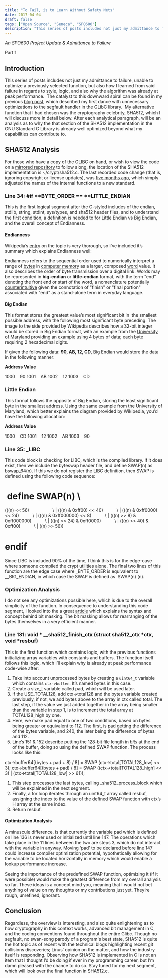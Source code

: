 ```yaml
---
title: "To Fail, is to Learn Without Safety Nets"
date: 2017-04-04
draft: false
tags: ["Open Source", "Seneca", "SPO600"]
description: "This series of posts includes not just my admittance to failure, unable to optimize a previously selected function, but also how I learned from said failure in regards to style, logic, and also why the algorithm was already at peak performance."
---
```


_An SPO600 Project Update & Admittance to Failure_

Part 1

## Introduction

This series of posts includes not just my admittance to failure, unable to optimize a previously selected function, but also how I learned from said failure in regards to style, logic, and also why the algorithm was already at peak performance.  The catalyst to this downward spiral can be found in my previous [blog post](http://raygervais.ca/when-segfaulting-wont-do/), which described my first dance with unnecessary optimizations to the segfault handler in the GLibC library.  My alternative function that I had chosen was the cryptography celebrity, SHA512, which I will discuss more in detail below. After each analytical paragraph, will be an analysis as to why the that section of the SHA512 implementation in the GNU Standard C Library is already well optimized beyond what my capabilities can contribute to.

## SHA512 Analysis

For those who have a copy of the GLIBC on hand, or wish to view the code on a [mirrored repository](https://github.com/ctyler/ops600-glibc) to follow along, the location of the SHA512 implementation is ~/crypt/sha512.c. The last recorded code change (that is, ignoring copyright or license updates), was [five months ago](https://github.com/ctyler/ops600-glibc/blame/master/crypt/sha512.c), which simply adjusted the names of the internal functions to a new standard.

### Line 34: #if **BYTE_ORDER == **LITTLE_ENDIAN

This is the first logical segment after the C-styled includes of the endian, stdlib, string, stdint, sys/types, and sha512 header files, and to understand the first condition, a definition is needed to for Little Endian vs Big Endian, and the overall concept of Endianness.

#### Endianness

Wikipedia’s [entry](https://en.wikipedia.org/wiki/Endianness) on the topic is very thorough, so I’ve included it’s summary which explains Endianness well:

Endianness refers to the sequential order used to numerically interpret a range of [bytes](https://en.wikipedia.org/wiki/Byte) in [computer memory](https://en.wikipedia.org/wiki/Computer_memory) as a larger, composed [word](https://en.wikipedia.org/wiki/Word_%28data_type%29) value. It also describes the order of byte transmission over a digital link. Words may be represented in **big-endian** or **little-endian** format, with the term "end" denoting the front end or start of the word, a nomenclature potentially [counterintuitive](https://en.wikipedia.org/wiki/Counterintuitive) given the connotation of "finish" or "final portion" associated with "end" as a stand-alone term in everyday language.

#### Big Endian

This format stores the greatest value’s most significant bit in  the smallest possible address, with the following most significant byte preceding. The image to the side provided by Wikipedia describes how a 32-bit integer would be stored in Big Endian format, with an example from the [University of Maryland](https://www.cs.umd.edu/class/sum2003/cmsc311/Notes/Data/endian.html) providing an example using 4 bytes of data; each byte requiring 2 hexadecimal digits.

If given the following data: **90, AB, 12, CD**, Big Endian would store the data in the following manner:

**Address Value**

1000    90
1001    AB
1002    12
1003    CD

### Little Endian

This format follows the opposite of Big Endian, storing the least significant byte in the smallest address. Using the same example from the University of Maryland, which better explains the diagram provided by Wikipedia, you’d have the following allocation:

**Address Value**

1000    CD
1001    12
1002    AB
1003    90

### Line 35: \_LIBC

This code block is checking for LIBC, which is the compiled library. If it does exist, then we include the byteswap header file, and define SWAP(n) as bswap_64(n). If this we do not register the LIBC definition, then SWAP is defined using the following code sequence:

#  define SWAP(n) \\

(((n) << 56)                   \\
| (((n) & 0xff00) << 40)           \\
| (((n) & 0xff0000) << 24)           \\
| (((n) & 0xff000000) << 8)           \\
| (((n) >> 8) & 0xff000000)           \\
| (((n) >> 24) & 0xff0000)           \\
| (((n) >> 40) & 0xff00)           \\
| ((n) >> 56))

# endif

Since LIBC is included 90% of the time, I think this is for the edge-case where someone compiled the crypt utilities alone. The final two lines of this function are the edge case where \_BYTE_ORDER is equivalent to \_\_BIG_ENDIAN, in which case the SWAP is defined as  SWAP(n) (n).

### Optimization Analysis

I do not see any optimizations possible here, which is due to the overall simplicity of the function. In consequence to understanding this code segment, I looked into the a great [article](https://www.anintegratedworld.com/masking-bit-shifting-and-0xff00/) which explains the syntax and concept behind bit masking. The bit masking allows for rearranging of the bytes themselves in a very efficient manner.

### Line 131: void * \_\_sha512_finish_ctx (struct sha512_ctx *ctx, void \*resbuf)

This is the first function which contains logic, with the previous functions initializing array variables with constants and buffers. The function itself follows this logic, which I’ll explain why is already at peak performance code-wise after:

1. Take into account unprocessed bytes by creating a `uint64_t` variable which contains `ctx->buflen`. It’s named bytes in this case.
2. Create a size_t variable called pad, which will be used later.
3. If the USE_TOTAL128, add ctx->total128 and the bytes variable created previously, if not, we add bytes above to the array in ctx called total. The last step, if the value we just added together in the array being smaller than the variable in step 1, is to increment the total array at TOTAL128_high by one.
4. Here, we make pad equal to one of two conditions, based on bytes being greater or equivalent to 112. The first, is pad getting the difference of the bytes variable, and 240, the later being the difference of bytes and 112.
5. Line’s 151 & 152 describe putting the 128-bit file length in _bits_ at the end of the buffer, doing so using the defined SWAP function. The process looks like this:

ctx->buffer64[(bytes + pad + 8) / 8] = SWAP (ctx->total[TOTAL128_low] << 3);
ctx->buffer64[(bytes + pad) / 8] = SWAP ((ctx->total[TOTAL128_high] << 3) |
(ctx->total[TOTAL128_low] >> 61));

1. This step processes the last bytes, calling \_sha512_process_block which will be explained in the next segment.
2. Finally, a for loop iterates through an uint64_t array called resbuf, assigning the index to the value of the defined SWAP function with ctx’s H array at the same index.
3. Return resbuf.

#### Optimization Analysis

A minuscule difference, is that currently the variable pad which is defined on line 136 is never used or initialized until line 147. The operations which take place in the 11 lines between the two are steps 3, which do not interact with the variable in anyway. Moving ‘pad’ to be declared before line 147 could increase compiler optimization potential, hypothetically allowing for the variable to be located horizontally in memory which would enable a lookup performance increase.

Seeing the importance of the predefined SWAP function, optimizing it (if it were possible) would make the greatest difference from my overall analysis so far. These ideas is a concept mind you, meaning that I would not bet anything of value on my thoughts or my contributions just yet. They’re rough, unrefined, ignorant.

## Conclusion

Regardless, the overview is interesting, and also quite enlightening as to how cryptography in this context works, advanced bit management in C, and the coding conventions found throughout the entire Glibc. Though no segfault, no swan-song parody of a program's best state, SHA512 is quite the hot topic as of recent with the technical blogs highlighting recent git collisions discoveries; Linus’ opinion on the matter, and how the industry itself is responding. Observing how SHA512 is implemented in C is not an item that I thought I’d be doing if ever in my programming career, but I’m damn pleased with the chance to do so. Stay tuned for my next segment, which will look over the final function in SHA512.c.
